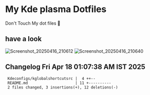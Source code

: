 # My Kde plasma Dotfiles
  Don't Touch My dot files 🙂
 
## have a look
![Screenshot_20250416_210612](https://github.com/user-attachments/assets/650244d5-776e-4b31-96fb-10811a3cfa27)
![Screenshot_20250416_210640](https://github.com/user-attachments/assets/07fac3d3-7ce1-4f10-ad4c-1ffa33ed7e84)
 
## Changelog Fri Apr 18 01:07:38 AM IST 2025
```
 Kdeconfigs/kglobalshortcutsrc |  4 ++--
 README.md                     | 11 +----------
 2 files changed, 3 insertions(+), 12 deletions(-)
```
 
